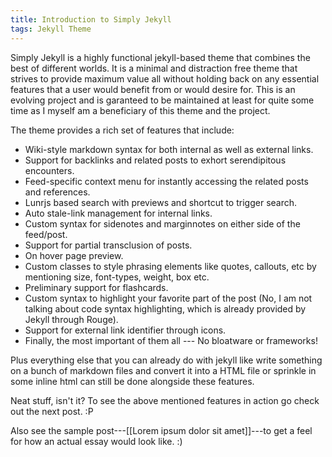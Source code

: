 ```yaml
---
title: Introduction to Simply Jekyll
tags: Jekyll Theme
---
```


Simply Jekyll is a highly functional jekyll-based theme that combines the best of different worlds. It is a minimal and distraction free theme that strives to provide maximum value all without holding back on any essential features that a user would benefit from or would desire for. This is an evolving project and is garanteed to be maintained at least for quite some time as I myself am a beneficiary of this theme and the project.

The theme provides a rich set of features that include:
- Wiki-style markdown syntax for both internal as well as external links.
- Support for backlinks and related posts to exhort serendipitous encounters.
- Feed-specific context menu for instantly accessing the related posts and references.
- Lunrjs based search with previews and shortcut to trigger search.
- Auto stale-link management for internal links.
- Custom syntax for sidenotes and marginnotes on either side of the feed/post.
- Support for partial transclusion of posts.
- On hover page preview.
- Custom classes to style phrasing elements like quotes, callouts, etc by mentioning size, font-types, weight, box etc.
- Preliminary support for flashcards.
- Custom syntax to highlight your favorite part of the post (No, I am not talking about code syntax highlighting, which is already provided by Jekyll through Rouge).
- Support for external link identifier through icons.
- Finally, the most important of them all --- No bloatware or frameworks!

Plus everything else that you can already do with jekyll like write something on a bunch of markdown files and convert it into a HTML file or sprinkle in some inline html can still be done alongside these features.

Neat stuff, isn't it? To see the above mentioned features in action go check out the next post. :P

Also see the sample post---[[Lorem ipsum dolor sit amet]]---to get a feel for how an actual essay would look like. :)


